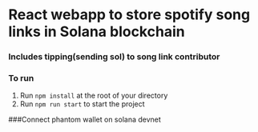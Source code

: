 # React webapp to store spotify song links in Solana blockchain
### Includes tipping(sending sol) to song link contributor

### To run
1. Run `npm install` at the root of your directory
2. Run `npm run start` to start the project

###Connect phantom wallet on solana devnet
